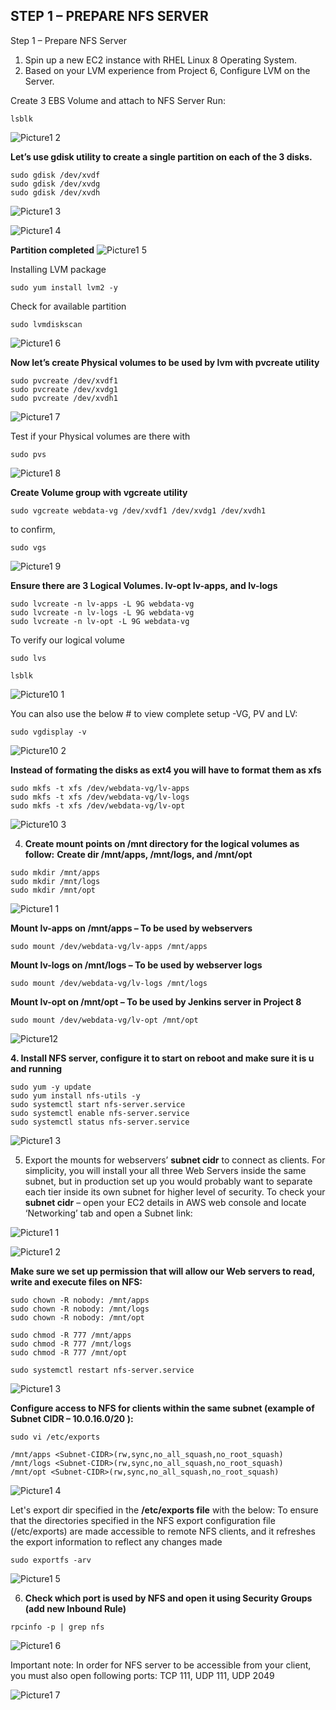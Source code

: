 ## STEP 1 – PREPARE NFS SERVER
Step 1 – Prepare NFS Server
1.	Spin up a new EC2 instance with RHEL Linux 8 Operating System.
2.	Based on your LVM experience from Project 6, Configure LVM on the Server.

Create 3 EBS Volume and attach to NFS Server
Run: 
```
lsblk
```
![Picture1 2](https://github.com/Seyifunmi0604/DevOps_Project/assets/130314772/31a78376-0739-403c-be11-f2c35002034d)

**Let’s use gdisk utility to create a single partition on each of the 3 disks.**
```
sudo gdisk /dev/xvdf
sudo gdisk /dev/xvdg
sudo gdisk /dev/xvdh
```
![Picture1 3](https://github.com/Seyifunmi0604/DevOps_Project/assets/130314772/06a45043-bfb9-46c4-8b5a-08c28e24556b)

![Picture1 4](https://github.com/Seyifunmi0604/DevOps_Project/assets/130314772/6167d812-0f46-4ccc-abaa-2cd0ef6b7d0e)

**Partition completed**
![Picture1 5](https://github.com/Seyifunmi0604/DevOps_Project/assets/130314772/3639c478-8bd4-4ddf-a3e0-13fa70de00a4)

Installing LVM package
```
sudo yum install lvm2 -y
```
Check for available partition
```
sudo lvmdiskscan
```
![Picture1 6](https://github.com/Seyifunmi0604/DevOps_Project/assets/130314772/3fb278e6-00b1-4109-85b0-cfed5ec7a9bf)

**Now let’s create Physical volumes to be used by lvm with pvcreate utility**
```
sudo pvcreate /dev/xvdf1 
sudo pvcreate /dev/xvdg1 
sudo pvcreate /dev/xvdh1
```
![Picture1 7](https://github.com/Seyifunmi0604/DevOps_Project/assets/130314772/e4aa3b19-a01d-4ade-925a-f25421b7323a)

Test if your Physical volumes are there with
```
sudo pvs
```
![Picture1 8](https://github.com/Seyifunmi0604/DevOps_Project/assets/130314772/b529bfa1-4a61-4510-b919-124c5ea036fb)

**Create Volume group with vgcreate utility**
```
sudo vgcreate webdata-vg /dev/xvdf1 /dev/xvdg1 /dev/xvdh1 
```
to confirm,
```
sudo vgs
```
![Picture1 9](https://github.com/Seyifunmi0604/DevOps_Project/assets/130314772/60b88bbd-71a2-4b67-9421-c4d9f74e3534)

**Ensure there are 3 Logical Volumes. lv-opt lv-apps, and lv-logs**
```
sudo lvcreate -n lv-apps -L 9G webdata-vg
sudo lvcreate -n lv-logs -L 9G webdata-vg
sudo lvcreate -n lv-opt -L 9G webdata-vg
```
 To verify our logical volume
 ```
 sudo lvs
 ```
 ```
lsblk
```
![Picture10 1](https://github.com/Seyifunmi0604/DevOps_Project/assets/130314772/6dcb2af4-644e-49b1-ba55-a7c8e3c3d879)

You can also use the below # to view complete setup -VG, PV and LV:
```
sudo vgdisplay -v
```
![Picture10 2](https://github.com/Seyifunmi0604/DevOps_Project/assets/130314772/ebf6de1a-6725-4dbd-9496-42c6b255be32)

**Instead of formating the disks as ext4 you will have to format them as xfs**
```
sudo mkfs -t xfs /dev/webdata-vg/lv-apps
sudo mkfs -t xfs /dev/webdata-vg/lv-logs
sudo mkfs -t xfs /dev/webdata-vg/lv-opt
```
![Picture10 3](https://github.com/Seyifunmi0604/DevOps_Project/assets/130314772/d0b1ddca-af24-4ec4-b10a-c8217eedd367)

4.	**Create mount points on /mnt directory for the logical volumes as follow:**
**Create dir /mnt/apps, /mnt/logs, and /mnt/opt**
```
sudo mkdir /mnt/apps
sudo mkdir /mnt/logs
sudo mkdir /mnt/opt
```
![Picture1 1](https://github.com/Seyifunmi0604/DevOps_Project/assets/130314772/ba11d92c-cb8d-4e42-ad95-bc60e57233aa)

**Mount lv-apps on /mnt/apps – To be used by webservers**
```
sudo mount /dev/webdata-vg/lv-apps /mnt/apps
```
**Mount lv-logs on /mnt/logs – To be used by webserver logs**
```
sudo mount /dev/webdata-vg/lv-logs /mnt/logs
```
**Mount lv-opt on /mnt/opt – To be used by Jenkins server in Project 8**
```
sudo mount /dev/webdata-vg/lv-opt /mnt/opt
```
![Picture12](https://github.com/Seyifunmi0604/DevOps_Project/assets/130314772/e6edd8b1-95ac-489f-9ea2-61fb343e0cde)

**4.	Install NFS server, configure it to start on reboot and make sure it is u and running**
```
sudo yum -y update
sudo yum install nfs-utils -y
sudo systemctl start nfs-server.service
sudo systemctl enable nfs-server.service
sudo systemctl status nfs-server.service
```
![Picture1 3](https://github.com/Seyifunmi0604/DevOps_Project/assets/130314772/d8a2e610-7e39-4f43-908b-0bf1062e380e)

5.	Export the mounts for webservers’ **subnet cidr** to connect as clients. For simplicity, you will install your all three Web Servers inside the same subnet, but in production set up you would probably want to separate each tier inside its own subnet for higher level of security.
To check your **subnet cidr** – open your EC2 details in AWS web console and locate ‘Networking’ tab and open a Subnet link:

![Picture1 1](https://github.com/Seyifunmi0604/DevOps_Project/assets/130314772/89fbd420-37d5-43c2-9cff-ec583f5e4b31)

![Picture1 2](https://github.com/Seyifunmi0604/DevOps_Project/assets/130314772/883ae5d6-04e4-441d-afe5-686df99e60e3)

**Make sure we set up permission that will allow our Web servers to read, write and execute files on NFS:**
```
sudo chown -R nobody: /mnt/apps
sudo chown -R nobody: /mnt/logs
sudo chown -R nobody: /mnt/opt

sudo chmod -R 777 /mnt/apps
sudo chmod -R 777 /mnt/logs
sudo chmod -R 777 /mnt/opt

sudo systemctl restart nfs-server.service
```
![Picture1 3](https://github.com/Seyifunmi0604/DevOps_Project/assets/130314772/41c4c914-7067-4321-988a-e11fa15939a3)

**Configure access to NFS for clients within the same subnet (example of Subnet CIDR – 10.0.16.0/20 ):**
```
sudo vi /etc/exports

/mnt/apps <Subnet-CIDR>(rw,sync,no_all_squash,no_root_squash)
/mnt/logs <Subnet-CIDR>(rw,sync,no_all_squash,no_root_squash)
/mnt/opt <Subnet-CIDR>(rw,sync,no_all_squash,no_root_squash)
```
![Picture1 4](https://github.com/Seyifunmi0604/DevOps_Project/assets/130314772/0cff8579-84ec-4e0d-bfd5-ad1b0347e900)

Let's export dir specified in the **/etc/exports file** with the below:
To ensure that the directories specified in the NFS export configuration file (/etc/exports) are made accessible to remote NFS clients, and it refreshes the export information to reflect any changes made
```
sudo exportfs -arv
```
![Picture1 5](https://github.com/Seyifunmi0604/DevOps_Project/assets/130314772/b0e3eed7-74ce-41b0-8716-d3d43d4966ca)

6.	**Check which port is used by NFS and open it using Security Groups (add new Inbound Rule)**
```
rpcinfo -p | grep nfs
```
![Picture1 6](https://github.com/Seyifunmi0604/DevOps_Project/assets/130314772/4322c86d-db13-4b91-bca0-5815c230d6b1)

Important note: In order for NFS server to be accessible from your client, you must also open following ports: TCP 111, UDP 111, UDP 2049

![Picture1 7](https://github.com/Seyifunmi0604/DevOps_Project/assets/130314772/72910857-d8ad-4dea-a701-c4b0aec49706)



